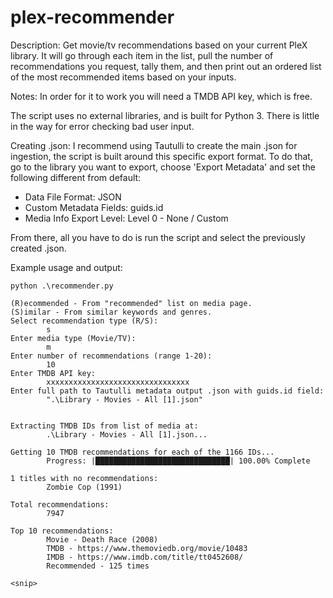 # plex-recommender
Description:
Get movie/tv recommendations based on your current PleX library. It will go through each item in the list, pull the number of recommendations you request, tally them, and then print out an ordered list of the most recommended items based on your inputs.


Notes:
In order for it to work you will need a TMDB API key, which is free.

The script uses no external libraries, and is built for Python 3. There is little in the way for error checking bad user input.


Creating .json:
I recommend using Tautulli to create the main .json for ingestion, the script is built around this specific export format. To do that, go to the library you want to export, choose 'Export Metadata' and set the following different from default:
 - Data File Format: JSON
 - Custom Metadata Fields: guids.id
 - Media Info Export Level: Level 0 - None / Custom

From there, all you have to do is run the script and select the previously created .json. 


Example usage and output:
```
python .\recommender.py

(R)ecommended - From "recommended" list on media page.
(S)imilar - From similar keywords and genres.
Select recommendation type (R/S):
        s
Enter media type (Movie/TV):
        m
Enter number of recommendations (range 1-20):
        10
Enter TMDB API key:
        xxxxxxxxxxxxxxxxxxxxxxxxxxxxxxxx
Enter full path to Tautulli metadata output .json with guids.id field:
        ".\Library - Movies - All [1].json"


Extracting TMDB IDs from list of media at:
        .\Library - Movies - All [1].json...

Getting 10 TMDB recommendations for each of the 1166 IDs...
        Progress: |██████████████████████████████| 100.00% Complete

1 titles with no recommendations:
        Zombie Cop (1991)

Total recommendations:
        7947

Top 10 recommendations:
        Movie - Death Race (2008)
        TMDB - https://www.themoviedb.org/movie/10483
        IMDB - https://www.imdb.com/title/tt0452608/
        Recommended - 125 times

<snip>
```
